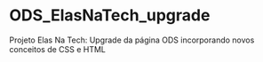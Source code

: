 # ODS_ElasNaTech_upgrade
Projeto Elas Na Tech: Upgrade da página ODS incorporando novos conceitos de CSS e HTML
